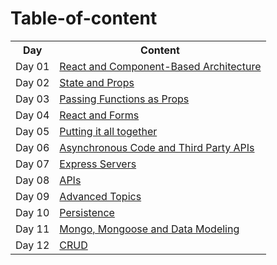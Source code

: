 # Table-of-content

<table>
  <tr>
    <th>Day</th>
    <th>Content</th>
  </tr>
  <tr>
    <td>Day 01</td>
    <td><a href=".//Day-01">React and Component-Based Architecture</a></td>
  </tr>
    <tr>
    <td>Day 02</td>
    <td><a href="./Day-02">State and Props</a></td>
  </tr>
    <tr>
    <td>Day 03</td>
    <td><a href="./Day-03">Passing Functions as Props</a></td>
  </tr>
   <tr>
    <td>Day 04</td>
    <td><a href="./Day-04">React and Forms</a></td>
  </tr>
    <tr>
    <td>Day 05</td>
    <td><a href="./Day-05">Putting it all together</a></td>
  </tr>
    <tr>
    <td>Day 06</td>
    <td><a href="./Day-06">Asynchronous Code and Third Party APIs</a></td>
  </tr>
    <tr>
    <td>Day 07</td>
    <td><a href="./Day-07">Express Servers</a></td>
  </tr>
    <tr>
    <td>Day 08</td>
    <td><a href="./Day-08">APIs</a></td>
  </tr>
    <tr>
    <td>Day 09</td>
    <td><a href="./Day-09">Advanced Topics</a></td>
  </tr>
    <tr>
    <td>Day 10</td>
    <td><a href="./Day-10">Persistence</a></td>
  </tr>
    <tr>
    <td>Day 11</td>
    <td><a href="./Day-11">Mongo, Mongoose and Data Modeling
</a></td>
  </tr>
    <tr>
    <td>Day 12</td>
    <td><a href="./Day-12">CRUD
  </tr>
</table>
